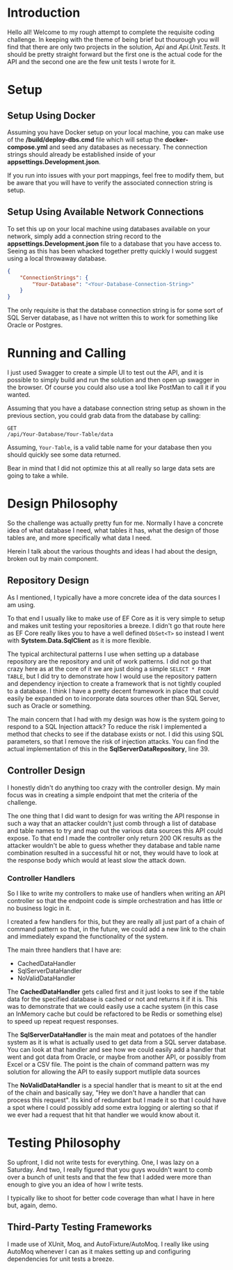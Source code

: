 # Introduction
Hello all! Welcome to my rough attempt to complete the requisite coding challenge. In keeping with the theme of being brief but thourough you will find that there are only two projects in the solution, _Api_ and _Api.Unit.Tests_. It should be pretty straight forward but the first one is the actual code for the API and the second one are the few unit tests I wrote for it.

# Setup

## Setup Using Docker
Assuming you have Docker setup on your local machine, you can make use of the **/build/deploy-dbs.cmd** file which will setup the **docker-compose.yml** and seed any databases as necessary. The connection strings should already be established inside of your **appsettings.Development.json**.

If you run into issues with your port mappings, feel free to modify them, but be aware that you will have to verify the associated connection string is setup.

## Setup Using Available Network Connections
To set this up on your local machine using databases available on your network, simply add a connection string record to the **appsettings.Development.json** file to a database that you have access to. Seeing as this has been whacked together pretty quickly I would suggest using a local throwaway database.

```json
{
    "ConnectionStrings": {
        "Your-Database": "<Your-Database-Connection-String>"
    }
}
```

The only requisite is that the database connection string is for some sort of SQL Server database, as I have not written this to work for something like Oracle or Postgres.

# Running and Calling
I just used Swagger to create a simple UI to test out the API, and it is possible to simply build and run the solution and then open up swagger in the browser. Of course you could also use a tool like PostMan to call it if you wanted.

Assuming that you have a database connection string setup as shown in the previous section, you could grab data from the database by calling:

```
GET
/api/Your-Database/Your-Table/data
```

Assuming, `Your-Table`, is a valid table name for your database then you should quickly see some data returned.

Bear in mind that I did not optimize this at all really so large data sets are going to take a while.

# Design Philosophy
So the challenge was actually pretty fun for me. Normally I have a concrete idea of what database I need, what tables it has, what the design of those tables are, and more specifically what data I need.

Herein I talk about the various thoughts and ideas I had about the design, broken out by main component.

## Repository Design
As I mentioned, I typically have a more concrete idea of the data sources I am using.

To that end I usually like to make use of EF Core as it is very simple to setup and makes unit testing your repositories a breeze. I didn't go that route here as EF Core really likes you to have a well defined `DbSet<T>` so instead I went with **Sytstem.Data.SqlClient** as it is more flexible.

The typical architectural patterns I use when setting up a database repository are the repository and unit of work patterns. I did not go that crazy here as at the core of it we are just doing a simple `SELECT * FROM TABLE`, but I did try to demonstrate how I would use the repository pattern and dependency injection to create a framework that is not tightly coupled to a database. I think I have a pretty decent framework in place that could easily be expanded on to incorporate data sources other than SQL Server, such as Oracle or something.

The main concern that I had with my design was how is the system going to respond to a SQL Injection attack? To reduce the risk I implemented a method that checks to see if the database exists or not. I did this using SQL parameters, so that I remove the risk of injection attacks. You can find the actual implementation of this in the **SqlServerDataRepository**, line 39.

## Controller Design
I honestly didn't do anything too crazy with the controller design. My main focus was in creating a simple endpoint that met the criteria of the challenge.

The one thing that I did want to design for was writing the API response in such a way that an attacker couldn't just comb through a list of database and table names to try and map out the various data sources this API could expose. To that end I made the controller only return 200 OK results as the attacker wouldn't be able to guess whether they database and table name combination resulted in a successful hit or not, they would have to look at the response body which would at least slow the attack down.

### Controller Handlers
So I like to write my controllers to make use of handlers when writing an API controller so that the endpoint code is simple orchestration and has little or no business logic in it.

I created a few handlers for this, but they are really all just part of a chain of command pattern so that, in the future, we could add a new link to the chain and immediately expand the functionality of the system.

The main three handlers that I have are:
 - CachedDataHandler
 - SqlServerDataHandler
 - NoValidDataHandler

 The **CachedDataHandler** gets called first and it just looks to see if the table data for the specified database is cached or not and returns it if it is. This was to demonstrate that we could easily use a cache system (in this case an InMemory cache but could be refactored to be Redis or something else) to speed up repeat request responses.

 The **SqlServerDataHandler** is the main meat and potatoes of the handler system as it is what is actually used to get data from a SQL server database. You can look at that handler and see how we could easily add a handler that went and got data from Oracle, or maybe from another API, or possibly from Excel or a CSV file. The point is the chain of command pattern was my solution for allowing the API to easily support mutliple data sources

 The **NoValidDataHandler** is a special handler that is meant to sit at the end of the chain and basically say, "Hey we don't have a handler that can process this request". Its kind of redundant but I made it so that I could have a spot where I could possibly add some extra logging or alerting so that if we ever had a request that hit that handler we would know about it.

# Testing Philosophy
So upfront, I did not write tests for everything. One, I was lazy on a Saturday. And two, I really figured that you guys wouldn't want to comb over a bunch of unit tests and that the few that I added were more than enough to give you an idea of how I write tests.

I typically like to shoot for better code coverage than what I have in here but, again, demo.

## Third-Party Testing Frameworks
I made use of XUnit, Moq, and AutoFixture/AutoMoq. I really like using AutoMoq whenever I can as it makes setting up and configuring dependencies for unit tests a breeze.